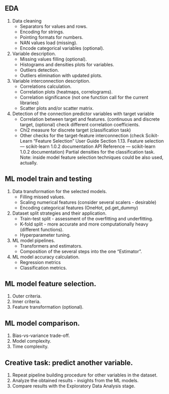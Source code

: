 ## EDA
1. Data cleaning
    * Separators for values and rows.
    * Encoding for strings.
    * Pointing formats for numbers.
    * NAN values load (missing).
    * Encode categorical variables (optional).
2. Variable description.
    * Missing values filling (optional).
    * Histograms and densities plots for variables.
    * Outliers detection.
    * Outliers elimination with updated plots.
3. Variable interconnection description.
    * Correlations calculation.
    * Correlation plots (heatmaps, correlograms).
    * Correlation significance (not one function call for the current libraries)
    * Scatter plots and/or scatter matrix.
4. Detection of the connection predictor variables with target variable
    * Correlation between target and features. (continuous and discrete target, (optional) check different correlation coefficients.
    * Chi2 measure for discrete target (classification task)
    * Other checks for the target-feature interconnection (check Scikit-Learn “Feature Selection” User Guide Section
      1.13. Feature selection — scikit-learn 1.0.2 documentation
      API Reference — scikit-learn 1.0.2 documentation)
      Partial densities for the classification task.
      Note: inside model feature selection techniques could be also used, actually.

## ML model train and testing
1. Data transformation for the selected models.
   * Filling missed values.
   * Scaling numerical features (consider several scalers - desirable)
   * Encoding categorical features (OneHot, pd.get_dummy)
2. Dataset split strategies and their application.
   * Train-test split - assessment of the overfitting and underfitting.
   * K-fold split - more accurate and more computationally heavy (different functions).
   * Hyperparameter tuning.
3. ML model pipelines.
   * Transformers and estimators.
   * Composition of the several steps into the one “Estimator”.
4. ML model accuracy calculation.
   * Regression metrics
   * Classification metrics.

## ML model feature selection.
1. Outer criteria.
2. Inner criteria.
3. Feature transformation (optional).

## ML model comparison.
1. Bias-vs-variance trade-off.
2. Model complexity.
3. Time complexity.

## Creative task: predict another variable.
1. Repeat pipeline building procedure for other variables in the dataset.
2. Analyze the obtained results - insights from the ML models.
3. Compare results with the Exploratory Data Analysis stage.


